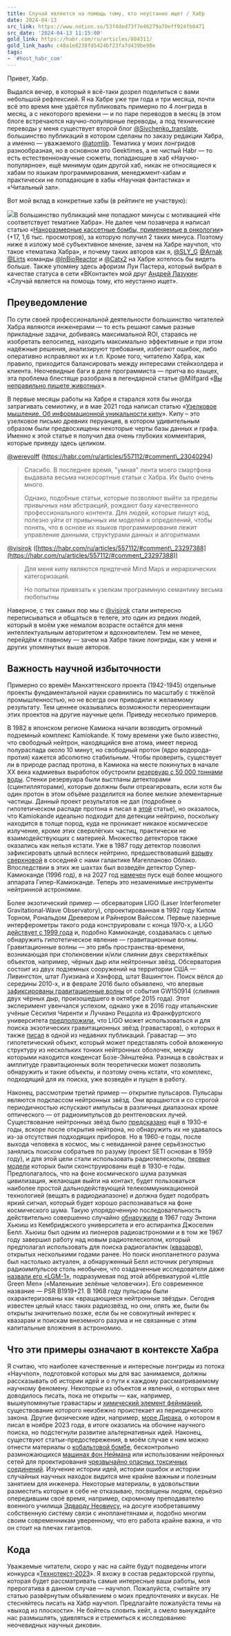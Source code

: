 ```yaml
---
title: Случай является на помощь тому, кто неустанно ищет / Хабр
date: 2024-04-13
src_link: https://www.notion.so/53f4ded73f7e46279a70eff924fb0471
src_date: '2024-04-13 11:15:00'
gold_link: https://habr.com/ru/articles/804311/
gold_link_hash: c48a1e8238fd5424bf23fa7d439be98e
tags:
- '#host_habr_com'
---
```


Привет, Хабр.

Выдался вечер, в который я всё-таки дозрел поделиться с вами небольшой рефлексией. Я на Хабре уже три года и три месяца, почти всё это время мне удаётся публиковать примерно по 4 лонгрида в месяц, а с некоторого времени — и по паре переводов в месяц (в этом блоге встречаются научно-популярные переводы, а под технические переводы у меня существует второй блог [@Sivchenko\_translate](/users/sivchenko_translate), большинство публикаций в котором сделаны по заказу редакции Хабра, а именно — уважаемого [@atomlib](/users/atomlib). Тематика у моих лонгридов разнообразная, но в основном это Geektimes, а не чистый Habr — то есть естественнонаучные сюжеты, попадающие в хаб «Научно-популярное», ещё минимум один другой хаб, никак не относящиеся к хабам по языкам программирования, менеджмент-хабам и практически не попадающие в хабы «Научная фантастика» и «Читальный зал».

Вот мой вклад в конкретные хабы (в рейтинге не участвую): 

![](https://habrastorage.org/getpro/habr/upload_files/7bb/0f4/cd6/7bb0f4cd6d2e50d2acb37454dd3657eb.png)В большинство публикаций мне попадают минусы с мотивацией «Не соответствует тематике Хабра». Не далее чем позавчера я написал статью «[Наноразмерные кассетные бомбы, применяемые в онкологии](https://habr.com/ru/articles/803795/)» (+17, 1,6 тыс. просмотров), за которую получил 2 таких минуса. Поэтому ниже я изложу моё субъективное мнение, зачем на Хабре научпоп, что такое «тематика Хабра», и почему таких авторов как я, [@SLY\_G](/users/sly_g) [@Arnak](/users/arnak) [@Lirts](/users/lirts) команды [@InBioReactor](https://habr.com/ru/users/InBioReactor/) и [@Catx2](/users/catx2) на Хабре хотелось бы видеть больше. Также упомяну здесь афоризм Луи Пастера, который выбрал в качестве статуса в сети «ВКонтакте» мой друг [Андрей Лазукин](https://vk.com/laa12): «Случай является на помощь тому, кто неустанно ищет».

Преуведомление
--------------

По сути своей профессиональной деятельности большинство читателей Хабра являются инженерами — то есть решают самые разные прикладные задачи, добиваясь максимальной ROI, стараясь не изобретать велосипед, находить максимально эффективные и при этом надёжные решения, анализируют требования, избегают ошибок, либо оперативно исправляют их и т.п. Кроме того, читателю Хабра, как правило, приходится балансировать между интересами стейкхолдера и клиента. Неочевидные баги в деле программиста — притча во языцех, эта проблема блестяще разобрана в легендарной статье @Milfgard «[Вы неправильно пишете животных](https://habr.com/ru/articles/254473/)». 

В первые месяцы работы на Хабре я старался хотя бы иногда затрагивать семиотику, и в мае 2021 года написал статью «[Узелковое мышление. Об информационной уникальности кипу](https://habr.com/ru/articles/557112/)». Кипу – это узелковое письмо древних перуанцев, в котором удивительным образом были предвосхищены некоторые черты базы данных и графа. Именно к этой статье я получил два очень глубоких комментария, которые приведу здесь целиком.

[@werevolff](/users/werevolff) (https://habr.com/ru/articles/557112/#comment\_23040294)


> Спасибо. В последнее время, "умная" лента моего смартфона выдавала весьма низкосортные статьи с Хабра. Их было очень много.
> 
> Однако, подобные статьи, которые позволяют выйти за пределы привычных нам абстракций, рождают базу качественного профессионального контента. Для людей, которые пишут код, полезно уйти от привычных им моделей и определений, чтобы понять, что в основе их языков программирования лежит управление данными, структурами данных и алгоритмами

[@visirok](/users/visirok) ([https://habr.com/ru/articles/557112/#comment\_23297388](https://habr.com/ru/articles/557112/#comment_23297388))


> Для меня кипу являются предтечей Mind Maps и иерархических категоризаций.
> 
> Но попытки привязать к узелкам программную семантику весьма любопытны

Наверное, с тех самых пор мы с [@visirok](/users/visirok) стали интересно переписываться и общаться в телеге, это один из редких людей, который в моём уже немалом возрасте остаётся для меня интеллектуальным авторитетом и вдохновителем. Тем не менее, перейдём к главному — зачем на Хабре такие лонгриды, как у меня и других упомянутых выше авторов.

Важность научной избыточности
-----------------------------

Примерно со времён Манхэттенского проекта (1942-1945) отдельные проекты фундаментальной науки сравнились по масштабу с тяжёлой промышленностью, но не всегда они приводили к желаемому результату. Тем ценнее оказывались возможности переориентации этих проектов на другие научные цели. Приведу несколько примеров.

В 1982 в японском регионе Камиока начали возводить огромный подземный комплекс Kamiokande. К тому времени уже было известно, что свободный нейтрон, находящийся вне атома, имеет период полураспада около 10 минут, но свободный протон (ядро водорода-протия) кажется абсолютно стабильным. Чтобы проверить, существует ли в природе распад протона, в Камиока на месте покинутых в начале XX века кадмиевых выработок обустроили [резервуар с 50 000 тоннами воды](https://habr.com/ru/articles/417017/). Стенки резервуара были выстланы детекторами (сцинтилляторами), которые должны были отреагировать, если хотя бы один протон в этом объёме разделится на более мелкие элементарные частицы. Данный проект результатов не дал (подробнее о гипотетическом распаде протона я писал в [этой](https://habr.com/ru/articles/667172/) статье), но оказалось, что Kamiokande идеально подходит для детекции нейтрино, поскольку находится в толще пород, куда не проникает никакое космическое излучение, кроме этих сверхлёгких частиц, практически не взаимодействующих с материей. Множество детекторов также оказались как нельзя кстати. Уже в 1987 году детектор позволил зафиксировать целый всплеск нейтрино, предшествовавший [взрыву сверхновой](https://habr.com/ru/articles/656267/) в соседней с нами галактике Магелланово Облако. Впоследствии в этих же шахтах был возведён детектор Супер-Камиоканде (1996 год), в на 2027 год [намечен](https://ru.wikipedia.org/wiki/%D0%93%D0%B8%D0%BF%D0%B5%D1%80-%D0%9A%D0%B0%D0%BC%D0%B8%D0%BE%D0%BA%D0%B0%D0%BD%D0%B4%D0%B5) пуск ещё более мощного аппарата Гипер-Камиоканде. Теперь это незаменимые инструменты нейтринной астрономии.

Более экзотический пример — обсерватория LIGO (Laser Interferometer Gravitational-Wave Observatory), спроектированная в 1992 году Кипом Торном, Рональдом Древером и Райнером Вайссом. Первые лазерные интерферометры такого рода конструировали с конца 1970-х, а LIGO [действует с 1999 года](https://www.ligo.caltech.edu/page/timeline) и, подобно Камиоканде, создавалась с целью обнаружить гипотетическое явление — гравитационные волны. Гравитационные волны — это рябь пространства-времени, возникающая при столкновении и/или слиянии двух сверхтяжёлых объектов, например, чёрных дыр или нейтронных звёзд. Обсерватория состоит из двух подземных сооружений на территории США — Ливингстон, штат Луизиана и Хэнфорд, штат Вашингтон. Поиск вёлся до середины 2010-х, и в феврале 2016 было объявлено, что впервые [зафиксированы гравитационные волны](https://ru.wikipedia.org/wiki/%D0%9E%D1%82%D0%BA%D1%80%D1%8B%D1%82%D0%B8%D0%B5_%D0%B3%D1%80%D0%B0%D0%B2%D0%B8%D1%82%D0%B0%D1%86%D0%B8%D0%BE%D0%BD%D0%BD%D1%8B%D1%85_%D0%B2%D0%BE%D0%BB%D0%BD) от события GW150914 (слияния двух чёрных дыр, произошедшего в октябре 2015 года). Этот эксперимент увенчался успехом, однако уже в 2016 году итальянские учёные Сесилия Чиренти и Лучиано Реццола из Франкфуртского университета [предположили](https://www.goethe-university-frankfurt.de/74987270/Did_LIGO_detect_black_holes_or_gravastars), что LIGO может использоваться и для поиска экзотических гравитационных звёзд (гравастаров), о которых я также [писал](https://habr.com/ru/articles/799105/) в одной из недавних публикаций. Гравастар — это гипотетический объект, который может представлять собой вложенную структуру из нескольких тонких нейтронных оболочек, между которыми находится конденсат Бозе-Эйнштейна. Разница в свойствах и амплитуде гравитационных волн теоретически может позволить обнаружить и такие объекты, и поэтому очень кстати, что комплекс, подходящий для их поиска, уже возведён и пущен в работу.

Наконец, рассмотрим третий пример — открытие пульсаров. Пульсары являются подклассом нейтронных звёзд. Они вращаются и со строгой периодичностью испускают импульсы в различных диапазонах кроме оптического — от радиоимпульсов до рентгеновских лучей. Существование нейтронных звёзд было [предсказано](https://www.astronet.ru/db/msg/1222187/sect17.html) ещё в 1930-е годы, вскоре после открытия нейтрона, но обнаружить их не удавалось из-за отсутствия подходящих приборов. Но в 1960-е годы, после выхода человека в космос, мы с невиданной ранее серьёзностью занялись поиском собратьев по разуму (проект SETI основан в 1959 году), и для этой цели стали использовать радиотелескопы, [первые модели](https://ru.wikipedia.org/wiki/%D0%A0%D0%B0%D0%B4%D0%B8%D0%BE%D1%82%D0%B5%D0%BB%D0%B5%D1%81%D0%BA%D0%BE%D0%BF#%D0%9F%D0%B5%D1%80%D0%B2%D1%8B%D0%B5_%D1%80%D0%B0%D0%B4%D0%B8%D0%BE%D1%82%D0%B5%D0%BB%D0%B5%D1%81%D0%BA%D0%BE%D0%BF%D1%8B) которых были сконструированы ещё в 1930-е годы. Предполагалось, что на фоне космического шума разумная цивилизация, желающая выйти на контакт, будет пользоваться наиболее простой дальнодействующей телекоммуникационной технологией (вещать в радиодиапазоне) и должна будет подобрать яркий сигнал, который будет хорошо распознаваться на фоне космического шума. Такую упорядоченную последовательность действительно совершенно случайно [обнаружили](https://www.trv-science.ru/2018/11/pulsary-predskazanie-otkrytie-i-priznanie/) в 1967 году Энтони Хьюиш из Кембриджского университета и его аспирантка Джоселин Белл. Хьюиш был одним из пионеров радиоастрономии и в том же 1967 году завершил работу над новым радиотелескопом, который предполагал использовать для поиска радиогалактик ([квазаров](https://habr.com/ru/articles/715872/)), открытых несколькими годами ранее. Но поиск инопланетного разума был настолько актуален, а обнаруженный Белл источник регулярных радиоимпульсов столь необычен, что озадаченные исследователи даже [назвали его «LGM-1»](https://www.vokrugsveta.ru/vs/article/539/), подразумевая под этой аббревиатурой «Little Green Men» («Маленькие зелёные человечки»). Его современное название — PSR B1919+21. В 1968 году пульсары были охарактеризованы как «вращающиеся нейтронные звёзды». Сегодня известен целый класс таких радиозвёзд, но они, опять же, были бы открыты значительно позже, если бы не совокупный интерес к квазарам и поискам внеземного разума и не связанные с этим капитальные вложения в астрономию.

Что эти примеры означают в контексте Хабра
------------------------------------------

Я считаю, что наиболее качественные и интересные лонгриды из потока «Научпоп», подготовкой которых мы для вас занимаемся, должны рассказывать об истории идей и о пути к каждому рассматриваемому научному феномену. Некоторые из объектов и явлений, о которых мне доводилось писать, пока не открыты — как, например, вышеупомянутые гравастары и [химический элемент фейнманий](https://habr.com/ru/articles/533660/), существование которого неизбежно проистекает из периодического закона. Другие физические идеи, например, [море Дирака](https://habr.com/ru/articles/776466/), о котором я писал в ноябре 2023 года, в итоге оказались на обочине научного поиска, но подстегнули развитие альтернативных идей. Наконец, существуют статьи-предостережения, в моём случае к ним можно отнести материалы о [кобальтовой бомбе](https://habr.com/ru/articles/597919/), бесконтрольно размножающихся [машинах фон Неймана](https://habr.com/ru/articles/771154/) или использовании нейронных сетей для проектирования [чрезвычайно опасных токсичных соединений](https://habr.com/ru/articles/662694/). Изучение истории идей, истории ошибок и истории случайных научных находок видится мне крайне важным и полезным занятием для инженера. Некоторые материалы, в удовольствии разместить которые я себе не отказываю, посвящены людям, серьёзно опередившим своё время, например, скромному преподавателю военного училища [Эдварду Неовиусу](https://habr.com/ru/articles/742370/), на досуге изобретавшему собственную систему связи с инопланетянами и, подобно многим своим современникам уверенному, что его работа крайне важна, и что он стоит на плечах гигантов.

Кода
----

Уважаемые читатели, скоро у нас на сайте будут подведены итоги конкурса «[Технотекст-2023](https://habr.com/ru/docs/docs/technotext2023-rules/)». Я вхожу в состав редакторской группы, которая будет рассматривать самые интересные ваши работы, моя прерогатива в данном случае — научпоп. Пожалуйста, считайте эту статью развёрнутым объявлением о моих предпочтениях и вкусах. Не стесняйтесь писать на Хабр научпоп. Предлагайте пожалуйста темы на «выход из плоскости». Не бойтесь словить хейт, а смело вынуждайте нас размышлять, удивляться и стремиться к исследованию неочевидных научных диковин.